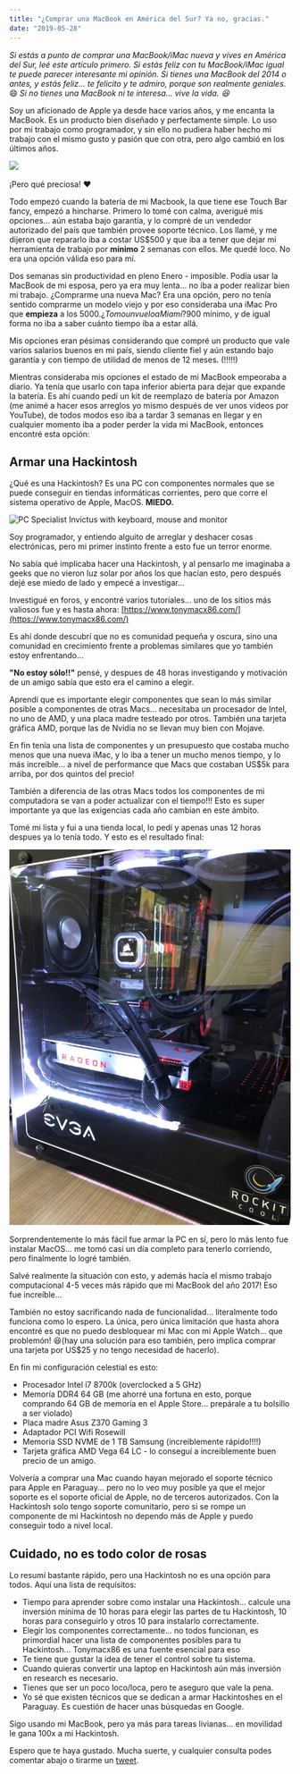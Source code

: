 ```yaml
---
title: "¿Comprar una MacBook en América del Sur? Ya no, gracias."
date: "2019-05-28"
---
```


_Si estás a punto de comprar una MacBook/iMac nueva y vives en América del Sur, leé este artículo primero. Si estás feliz con tu MacBook/iMac igual te puede parecer interesante mi opinión._ _Si tienes una MacBook del 2014 o antes, y estás feliz... te felicito y te admiro, porque son realmente geniales._ 😄 _Si no tienes una MacBook ni te interesa... vive la vida. 😆_

Soy un aficionado de Apple ya desde hace varios años, y me encanta la MacBook. Es un producto bien diseñado y perfectamente simple. Lo uso por mi trabajo como programador, y sin ello no pudiera haber hecho mi trabajo con el mismo gusto y pasión que con otra, pero algo cambió en los últimos años.

![](https://img.purch.com/o/aHR0cHM6Ly93d3cubGFwdG9wbWFnLmNvbS9pbWFnZXMvdXBsb2Fkcy9wcHJlc3MvNDUyNzYvbWFjYm9vay1wcm8tMTUtMDA1LmpwZw==)

¡Pero qué preciosa! ♥

Todo empezó cuando la batería de mi Macbook, la que tiene ese Touch Bar fancy, empezó a hincharse. Primero lo tomé con calma, averigué mis opciones... aún estaba bajo garantía, y lo compré de un vendedor autorizado del país que también provee soporte técnico. Los llamé, y me dijeron que repararlo iba a costar US$500 y que iba a tener que dejar mi herramienta de trabajo por **mínimo** 2 semanas con ellos. Me quedé loco. No era una opción válida eso para mí.

Dos semanas sin productividad en pleno Enero - imposible. Podía usar la MacBook de mi esposa, pero ya era muy lenta... no iba a poder realizar bien mi trabajo. ¿Comprarme una nueva Mac? Era una opción, pero no tenía sentido comprarme un modelo viejo y por eso consideraba una iMac Pro que **empieza** a los $5000. ¿Tomo un vuelo a Miami? 900$ mínimo, y de igual forma no iba a saber cuánto tiempo iba a estar allá.

Mis opciones eran pésimas considerando que compré un producto que vale varios salarios buenos en mi país, siendo cliente fiel y aún estando bajo garantía y con tiempo de utilidad de menos de 12 meses. (!!!!!)

Mientras consideraba mis opciones el estado de mi MacBook empeoraba a diario. Ya tenía que usarlo con tapa inferior abierta para dejar que expande la batería. Es ahí cuando pedí un kit de reemplazo de batería por Amazon (me animé a hacer esos arreglos yo mismo después de ver unos videos por YouTube), de todos modos eso iba a tardar 3 semanas en llegar y en cualquier momento iba a poder perder la vida mi MacBook, entonces encontré esta opción:

## Armar una Hackintosh

¿Qué es una Hackintosh? Es una PC con componentes normales que se puede conseguir en tiendas informáticas corrientes, pero que corre el sistema operativo de Apple, MacOS. **MIEDO.**

![PC Specialist Invictus with keyboard, mouse and monitor](https://cdn1.expertreviews.co.uk/sites/expertreviews/files/styles/er_main_wide/public/8/93/pc_specialist_invictus_0_0.jpg?itok=e41rAvxA)

Soy programador, y entiendo alguito de arreglar y deshacer cosas electrónicas, pero mi primer instinto frente a esto fue un terror enorme.

No sabía qué implicaba hacer una Hackintosh, y al pensarlo me imaginaba a geeks que no vieron luz solar por años los que hacían esto, pero después dejé ese miedo de lado y empecé a investigar...

Investigué en foros, y encontré varios tutoriales... uno de los sitios más valiosos fue y es hasta ahora: [https://www.tonymacx86.com/](https://www.tonymacx86.com/)

Es ahí donde descubrí que no es comunidad pequeña y oscura, sino una comunidad en crecimiento frente a problemas similares que yo también estoy enfrentando...

**"No estoy sólo!!"** pensé, y despues de 48 horas investigando y motivación de un amigo sabía que esto era el camino a elegir.

Aprendí que es importante elegir componentes que sean lo más similar posible a componentes de otras Macs... necesitaba un procesador de Intel, no uno de AMD, y una placa madre testeado por otros. También una tarjeta gráfica AMD, porque las de Nvidia no se llevan muy bien con Mojave.

En fin tenía una lista de componentes y un presupuesto que costaba mucho menos que una nueva iMac, y lo iba a tener un mucho menos tiempo, y lo más increíble... a nivel de performance que Macs que costaban US$5k para arriba, por dos quintos del precio!

También a diferencia de las otras Macs todos los componentes de mi computadora se van a poder actualizar con el tiempo!!! Esto es super importante ya que las exigencias cada año cambian en este ámbito.

Tomé mi lista y fui a una tienda local, lo pedí y apenas unas 12 horas despues ya lo tenía todo. Y esto es el resultado final:

![](/assets/images/IMG_0139-e1559100412718-768x1024.jpg)

Sorprendentemente lo más fácil fue armar la PC en sí, pero lo más lento fue instalar MacOS... me tomó casi un día completo para tenerlo corriendo, pero finalmente lo logré también.

Salvé realmente la situación con esto, y además hacía el mismo trabajo computacional 4-5 veces más rápido que mi MacBook del año 2017! Eso fue increíble...

También no estoy sacrificando nada de funcionalidad... literalmente todo funciona como lo espero. La única, pero única limitación que hasta ahora encontré es que no puedo desbloquear mi Mac con mi Apple Watch... que problemón! 😆(hay una solución para eso también, pero implica comprar una tarjeta por US$25 y no tengo necesidad de hacerlo).

En fin mi configuración celestial es esto:

- Procesador Intel i7 8700k (overclocked a 5 GHz)
- Memoría DDR4 64 GB (me ahorré una fortuna en esto, porque comprando 64 GB de memoría en el Apple Store... prepárale a tu bolsillo a ser violado)
- Placa madre Asus Z370 Gaming 3
- Adaptador PCI Wifi Rosewill
- Memoria SSD NVME de 1 TB Samsung (increiblemente rápido!!!!)
- Tarjeta gráfica AMD Vega 64 LC - lo conseguí a increiblemente buen precio de un amigo.

Volvería a comprar una Mac cuando hayan mejorado el soporte técnico para Apple en Paraguay... pero no lo veo muy posible ya que el mejor soporte es el soporte oficial de Apple, no de terceros autorizados. Con la Hackintosh solo tengo soporte comunitario, pero si se rompe un componente de mi Hackintosh no dependo más de Apple y puedo conseguir todo a nivel local.

## Cuidado, no es todo color de rosas

Lo resumí bastante rápido, pero una Hackintosh no es una opción para todos. Aquí una lista de requísitos:

- Tiempo para aprender sobre como instalar una Hackintosh... calcule una inversión mínima de 10 horas para elegir las partes de tu Hackintosh, 10 horas para conseguirlo y otros 10 para instalarlo correctamente.
- Elegir los componentes correctamente... no todos funcionan, es primordial hacer una lista de componentes posibles para tu Hackintosh... Tonymacx86 es una fuente esencial para eso
- Te tiene que gustar la idea de tener el control sobre tu sistema.
- Cuando quieras convertir una laptop en Hackintosh aún más inversión en research es necesario.
- Tienes que ser un poco loco/loca, pero te aseguro que vale la pena.
- Yo sé que existen técnicos que se dedican a armar Hackintoshes en el Paraguay. Es cuestión de hacer unas búsquedas en Google.

Sigo usando mi MacBook, pero ya más para tareas livianas... en movilidad le gana 100x a mi Hackintosh.

Espero que te haya gustado. Mucha suerte, y cualquier consulta podes comentar abajo o tirarme un [tweet](https://twitter.com/meyerkenny).
